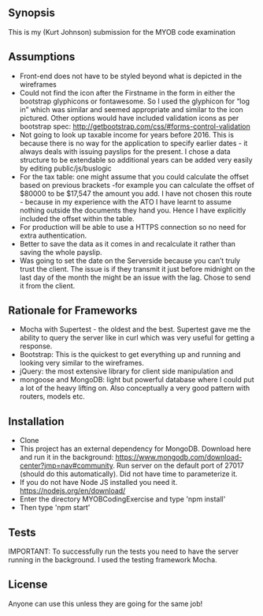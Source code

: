 ## Synopsis

This is my (Kurt Johnson) submission for the MYOB code examination

## Assumptions

* Front-end does not have to be styled beyond what is depicted in the wireframes
* Could not find the icon after the Firstname in the form in either the bootstrap glyphicons or fontawesome. So I used the glyphicon for “log in” which was similar and seemed appropriate and similar to the icon pictured. Other options would have included validation icons as per bootstrap spec: http://getbootstrap.com/css/#forms-control-validation
* Not going to look up taxable income for years before 2016. This is because there is no way for the application to specify earlier dates - it always deals with issuing payslips for the present. I chose a data structure to be extendable so additional years can be added very easily by editing public/js/buslogic
* For the tax table: one might assume that you could calculate the offset based on previous brackets -for example you can calculate the offset of $80000 to be $17,547 the amount you add. I have not chosen this route - because in my experience with the ATO I have learnt to assume nothing outside the documents they hand you. Hence I have explicitly included the offset within the table.
* For production will be able to use a HTTPS connection so no need for extra authentication.
* Better to save the data as it comes in and recalculate it rather than saving the whole payslip.
* Was going to set the date on the Serverside because you can’t truly trust the client. The issue is if they transmit it just before midnight on the last day of the month the might be an issue with the lag. Chose to send it from the client.

## Rationale for Frameworks
* Mocha with Supertest - the oldest and the best. Supertest gave me the ability to query the server like in curl which was very useful for getting a response.
* Bootstrap: This is the quickest to get everything up and running and looking very similar to the wireframes.
* jQuery: the most extensive library for client side manipulation and 
* mongoose and MongoDB: light but powerful database where I could put a lot of the heavy lifting on. Also conceptually a very good pattern with routers, models etc. 


## Installation

* Clone 
* This project has an external dependency for MongoDB. Download here and run it in the background: https://www.mongodb.com/download-center?jmp=nav#community. Run server on the default port of 27017 (should do this automatically). Did not have time to parameterize it.
* If you do not have Node JS installed you need it. https://nodejs.org/en/download/
* Enter the directory MYOBCodingExercise and type 'npm install'
* Then type 'npm start'


## Tests
IMPORTANT: To successfully run the tests you need to have the server running in the background.
I used the testing framework Mocha. 

## License

Anyone can use this unless they are going for the same job!